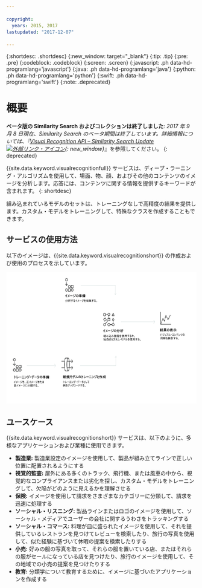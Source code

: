 ```yaml
---

copyright:
  years: 2015, 2017
lastupdated: "2017-12-07"

---
```


{:shortdesc: .shortdesc}
{:new_window: target="_blank"}
{:tip: .tip}
{:pre: .pre}
{:codeblock: .codeblock}
{:screen: .screen}
{:javascript: .ph data-hd-programlang='javascript'}
{:java: .ph data-hd-programlang='java'}
{:python: .ph data-hd-programlang='python'}
{:swift: .ph data-hd-programlang='swift'}
{:note: .deprecated}

# 概要

**ベータ版の Similarity Search およびコレクションは終了しました**: *2017 年 9 月 8 日現在、Similarity Search のベータ期間は終了しています。詳細情報については、『[Visual Recognition API – Similarity Search Update ![外部リンク・アイコン](../../icons/launch-glyph.svg "外部リンク・アイコン")](https://www.ibm.com/blogs/bluemix/2017/08/visual-recognition-api-similarity-search-update/){: new_window}*』を参照してください。
{: deprecated}

{{site.data.keyword.visualrecognitionfull}} サービスは、ディープ・ラーニング・アルゴリズムを使用して、場面、物、顔、およびその他のコンテンツのイメージを分析します。応答には、コンテンツに関する情報を提供するキーワードが含まれます。
{: shortdesc}

組み込まれているモデルのセットは、トレーニングなしで高精度の結果を提供します。カスタム・モデルをトレーニングして、特殊なクラスを作成することもできます。

## サービスの使用方法

以下のイメージは、{{site.data.keyword.visualrecognitionshort}} の作成および使用のプロセスを示しています。

![イメージの準備、トレーニング、および分類から、結果の表示までの、{{site.data.keyword.visualrecognitionshort}} サービスのフローを記述しています。](images/visual-recognition-process-110717.png)

## ユースケース

{{site.data.keyword.visualrecognitionshort}} サービスは、以下のように、多様なアプリケーションおよび業種に使用できます。

- **製造業:** 製造業設定のイメージを使用して、製品が組み立てラインで正しい位置に配置されるようにする
- **視覚的監査:** 屋外にある多くのトラック、飛行機、または風車の中から、視覚的なコンプライアンスまたは劣化を探し、カスタム・モデルをトレーニングして、欠陥がどのように見えるかを理解させる
- **保険:** イメージを使用して請求をさまざまなカテゴリーに分類して、請求を迅速に処理する
- **ソーシャル・リスニング:** 製品ラインまたはロゴのイメージを使用して、ソーシャル・メディアでユーザーの会社に関するうわさをトラッキングする
- **ソーシャル・コマース:** 料理が皿に盛られたイメージを使用して、それを提供しているレストランを見つけてレビューを検索したり、旅行の写真を使用して、似た経験に基づいて休暇の提案を検索したりする
- **小売:** 好みの服の写真を取って、それらの服を置いている店、またはそれらの服がセールになっている店を見つけたり、旅行のイメージを使用して、その地域での小売の提案を見つけたりする
- **教育:** 分類学について教育するために、イメージに基づいたアプリケーションを作成する
